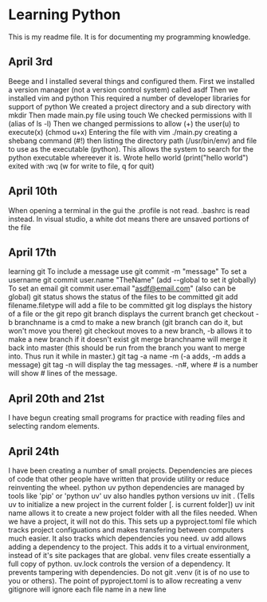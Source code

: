 # Learning Python

This is my readme file. It is for documenting my programming knowledge.

## April 3rd

Beege and I installed several things and configured them.
First we installed a version manager (not a version control system) called asdf
Then we installed vim and python
This required a number of developer libraries for support of python
We created a project directory and a sub directory with mkdir
Then made main.py file using touch
We checked permissions with ll (alias of ls -l)
Then we changed permissions to allow (+) the user(u) to execute(x) (chmod u+x)
Entering the file with vim ./main.py
creating a shebang command (#!) then listing the directory path (/usr/bin/env) and file to use as the executable (python). This allows the system to search for the python executable whereever it is.
Wrote hello world (print("hello world")
exited with :wq (w for write to file, q for quit)

## April 10th
When opening a terminal in the gui the .profile is not read. .bashrc is read instead.
In visual studio, a white dot means there are unsaved portions of the file

## April 17th
learning git
To include a message use git commit -m "message"
To set a username git commit user.name "TheName" (add --global to set it globally)
To set an email git commit user.email "asdf@email.com" (also can be global)
git status shows the status of the files to be committed
git add filename.filetype will add a file to be committed
git log displays the history of a file or the git repo
git branch displays the current branch
get checkout -b branchname is a cmd to make a new branch (git branch can do it, but won't move you there)
git checkout moves to a new branch, -b allows it to make a new branch if it doesn't exist
git merge branchname will merge it back into master (this should be run from the branch you want to merge into. Thus run it while in master.)
git tag -a name -m (-a adds, -m adds a message)
git tag -n will display the tag messages. -n#, where # is a number will show # lines of the message.

## April 20th and 21st
I have begun creating small programs for practice with reading files and selecting random elements.

## April 24th
I have been creating a number of small projects.
Dependencies are pieces of code that other people have written that provide utility or reduce reinventing the wheel.
python uv
python dependencies are managed by tools like 'pip' or 'python uv'
uv also handles python versions
uv init . (Tells uv to initialize a new project in the current folder [. is current folder])
uv init name allows it to create a new project folder with all the files needed. When we have a project, it will not do this.
This sets up a pyproject.toml file which tracks project configuations and makes transfering between computers much easier.
It also tracks which dependencies you need.
uv add allows adding a dependency to the project. This adds it to a virtual environment, instead of it's site packages that are global.
venv files create essentially a full copy of python.
uv.lock controls the version of a dependency. It prevents tampering with dependencies.
Do not git .venv (it is of no use to you or others). The point of pyproject.toml is to allow recreating a venv
gitignore will ignore each file name in a new line